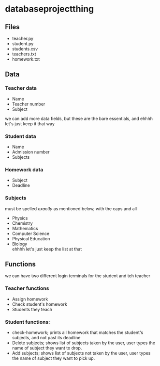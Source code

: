 # databaseprojectthing

## Files
- teacher.py
- student.py
- students.csv
- teachers.txt
- homework.txt
## Data
### Teacher data
- Name
- Teacher number
- Subject  

we can add more data fields, but these are the bare essentials, and ehhhh let's just keep it that way
### Student data
- Name
- Admission number
- Subjects
### Homework data
- Subject
- Deadline  
### Subjects
must be spelled *exactly* as mentioned below, with the caps and all
- Physics
- Chemistry
- Mathematics
- Computer Science
- Physical Education
- Biology  
ehhhh let's just keep the list at that
## Functions
we can have two different login terminals for the student and teh teacher
### Teacher functions
- Assign homework
- Check student's homework
- Students they teach
### Student functions:
- check-homework; prints all homework that matches the student's subjects, and not past its deadline
- Delete subjects; shows list of subjects taken by the user, user types the name of subject they want to drop.
- Add subjects; shows list of subjects not taken by the user, user types the name of subject they want to pick up.
